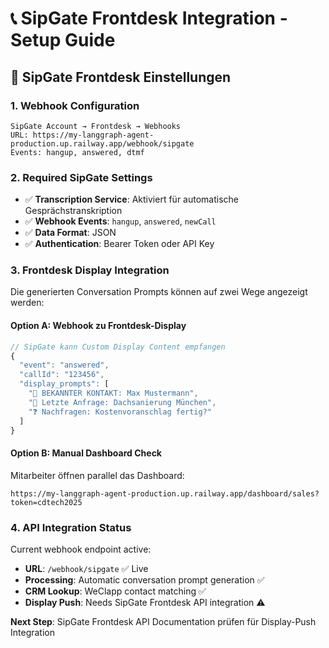 # 📞 SipGate Frontdesk Integration - Setup Guide

## 🔧 **SipGate Frontdesk Einstellungen**

### 1. **Webhook Configuration**
```
SipGate Account → Frontdesk → Webhooks
URL: https://my-langgraph-agent-production.up.railway.app/webhook/sipgate
Events: hangup, answered, dtmf
```

### 2. **Required SipGate Settings**
- ✅ **Transcription Service**: Aktiviert für automatische Gesprächstranskription
- ✅ **Webhook Events**: `hangup`, `answered`, `newCall`
- ✅ **Data Format**: JSON
- ✅ **Authentication**: Bearer Token oder API Key

### 3. **Frontdesk Display Integration**
Die generierten Conversation Prompts können auf zwei Wege angezeigt werden:

#### Option A: **Webhook zu Frontdesk-Display**
```javascript
// SipGate kann Custom Display Content empfangen
{
  "event": "answered",
  "callId": "123456",
  "display_prompts": [
    "🎯 BEKANNTER KONTAKT: Max Mustermann",
    "💬 Letzte Anfrage: Dachsanierung München", 
    "❓ Nachfragen: Kostenvoranschlag fertig?"
  ]
}
```

#### Option B: **Manual Dashboard Check**
Mitarbeiter öffnen parallel das Dashboard:
```
https://my-langgraph-agent-production.up.railway.app/dashboard/sales?token=cdtech2025
```

### 4. **API Integration Status**
Current webhook endpoint active:
- **URL**: `/webhook/sipgate` ✅ Live
- **Processing**: Automatic conversation prompt generation ✅
- **CRM Lookup**: WeClapp contact matching ✅
- **Display Push**: Needs SipGate Frontdesk API integration ⚠️

**Next Step**: SipGate Frontdesk API Documentation prüfen für Display-Push Integration
